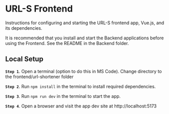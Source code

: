 # URL-S Frontend

Instructions for configuring and starting the URL-S frontend app, Vue.js, and its dependencies.

It is recommended that you install and start the Backend applications before using the Frontend. See the README in the Backend folder.

## Local Setup
**`Step 1`**. Open a terminal (option to do this in MS Code). Change directory to the frontend/url-shortener folder
  
**`Step 2`**. Run `npm install` in the terminal to install required dependencies.
 
**`Step 3`**. Run `npm run dev` in the terminal to start the app.

**`Step 4`**. Open a browser and visit the app dev site at http://localhost:5173